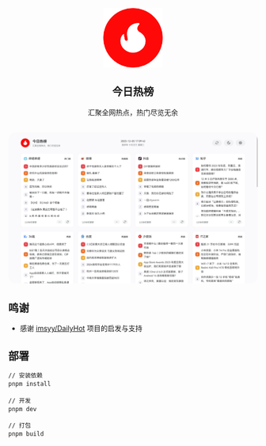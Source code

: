 <div align="center">
<img alt="logo" height="120" src="./public/favicon.png" width="120"/>
<h2>今日热榜</h2>
<p>汇聚全网热点，热门尽览无余</p>
<br />
<img src="./screenshots/main.jpg" style="border-radius: 16px" />
</div>

## 鸣谢

- 感谢 [imsyy/DailyHot](https://github.com/imsyy/DailyHot) 项目的启发与支持

## 部署

```bash
// 安装依赖
pnpm install

// 开发
pnpm dev

// 打包
pnpm build
```
